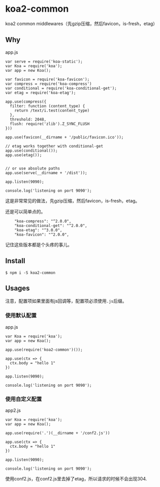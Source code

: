 # koa2-common

koa2 common middlewares（先gzip压缩，然后favicon，is-fresh，etag）

## Why

app.js

```
var serve = require('koa-static');
var Koa = require('koa');
var app = new Koa();

var favicon = require('koa-favicon');
var compress = require('koa-compress')
var conditional = require('koa-conditional-get');
var etag = require('koa-etag');

app.use(compress({
  filter: function (content_type) {
    return /text/i.test(content_type)
  },
  threshold: 2048,
  flush: require('zlib').Z_SYNC_FLUSH
}))

app.use(favicon(__dirname + '/public/favicon.ico'));

// etag works together with conditional-get
app.use(conditional());
app.use(etag());


// or use absolute paths
app.use(serve(__dirname + '/dist'));

app.listen(9090);

console.log('listening on port 9090');

```

这是非常常见的做法，先gzip压缩，然后favicon，is-fresh，etag。

还是可以简单点的。

```
    "koa-compress": "^2.0.0",
    "koa-conditional-get": "^2.0.0",
    "koa-etag": "^3.0.0",
    "koa-favicon": "^2.0.0",
```

记住这些版本都是个头疼的事儿。

## Install

```
$ npm i -S koa2-common
```

## Usages

注意，配置项如果里面有js回调等，配置项必须使用`.js`后缀。

### 使用默认配置

app.js

```
var Koa = require('koa');
var app = new Koa();

app.use(require('koa2-common')());

app.use(ctx => {
  ctx.body = "hello 1"
})

app.listen(9090);

console.log('listening on port 9090');
```

### 使用自定义配置

app2.js

```
var Koa = require('koa');
var app = new Koa();

app.use(require('.')(__dirname + '/conf2.js'))

app.use(ctx => {
  ctx.body = "hello 1"
})

app.listen(9090);

console.log('listening on port 9090');
```

使用conf2.js，在conf2.js里去掉了etag，所以请求的时候不会出现304.

